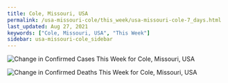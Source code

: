 ```yaml
---
title: Cole, Missouri, USA
permalink: /usa-missouri-cole/this_week/usa-missouri-cole-7_days.html
last_updated: Aug 27, 2021
keywords: ["Cole, Missouri, USA", "This Week"]
sidebar: usa-missouri-cole_sidebar
---
```


![Change in Confirmed Cases This Week for Cole, Missouri, USA](/covid_tracker/images/graphs/usa-missouri-cole-delta_confirmed-7_days_graph.png)

![Change in Confirmed Deaths This Week for Cole, Missouri, USA](/covid_tracker/images/graphs/usa-missouri-cole-delta_deaths-7_days_graph.png)

